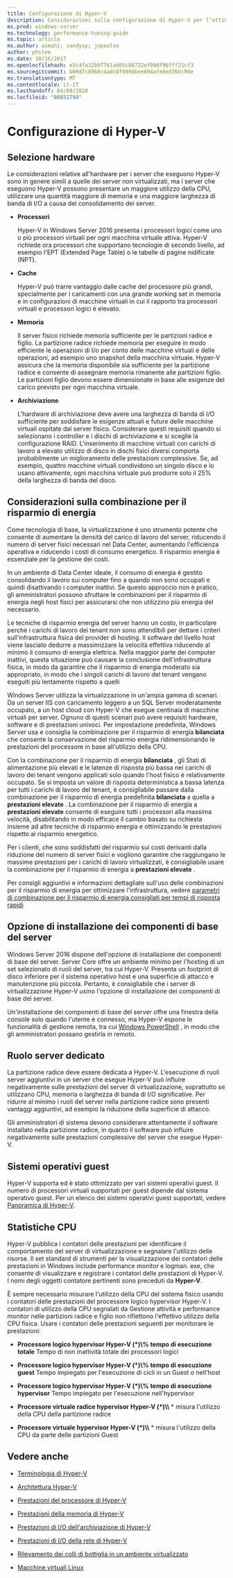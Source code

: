 ```yaml
---
title: Configurazione di Hyper-V
description: Considerazioni sulla configurazione di Hyper-V per l'ottimizzazione delle prestazioni
ms.prod: windows-server
ms.technology: performance-tuning-guide
ms.topic: article
ms.author: asmahi; sandysp; jopoulso
author: phstee
ms.date: 10/16/2017
ms.openlocfilehash: e3c4fa32b97761ad05c88722ef090f96fff21cf3
ms.sourcegitcommit: b00d7c8968c4adc8f699dbee694afe6ed36bc9de
ms.translationtype: MT
ms.contentlocale: it-IT
ms.lasthandoff: 04/08/2020
ms.locfileid: "80851794"
---
```

# <a name="hyper-v-configuration"></a>Configurazione di Hyper-V

## <a name="hardware-selection"></a>Selezione hardware

Le considerazioni relative all'hardware per i server che eseguono Hyper-V sono in genere simili a quelle dei server non virtualizzati, ma i server che eseguono Hyper-V possono presentare un maggiore utilizzo della CPU, utilizzare una quantità maggiore di memoria e una maggiore larghezza di banda di I/O a causa del consolidamento dei server.

-   **Processori**

    Hyper-V in Windows Server 2016 presenta i processori logici come uno o più processori virtuali per ogni macchina virtuale attiva. Hyper-V richiede ora processori che supportano tecnologie di secondo livello, ad esempio l'EPT (Extended Page Table) o le tabelle di pagine nidificate (NPT).

-   **Cache**

    Hyper-V può trarre vantaggio dalle cache del processore più grandi, specialmente per i caricamenti con una grande working set in memoria e in configurazioni di macchine virtuali in cui il rapporto tra processori virtuali e processori logici è elevato.

-   **Memoria**

    Il server fisico richiede memoria sufficiente per le partizioni radice e figlio. La partizione radice richiede memoria per eseguire in modo efficiente le operazioni di I/o per conto delle macchine virtuali e delle operazioni, ad esempio uno snapshot della macchina virtuale. Hyper-V assicura che la memoria disponibile sia sufficiente per la partizione radice e consente di assegnare memoria rimanente alle partizioni figlio. Le partizioni figlio devono essere dimensionate in base alle esigenze del carico previsto per ogni macchina virtuale.

-   **Archiviazione**

    L'hardware di archiviazione deve avere una larghezza di banda di I/O sufficiente per soddisfare le esigenze attuali e future delle macchine virtuali ospitate dal server fisico. Considerare questi requisiti quando si selezionano i controller e i dischi di archiviazione e si sceglie la configurazione RAID. L'inserimento di macchine virtuali con carichi di lavoro a elevato utilizzo di disco in dischi fisici diversi comporta probabilmente un miglioramento delle prestazioni complessive. Se, ad esempio, quattro macchine virtuali condividono un singolo disco e lo usano attivamente, ogni macchina virtuale può produrre solo il 25% della larghezza di banda del disco.

## <a name="power-plan-considerations"></a>Considerazioni sulla combinazione per il risparmio di energia

Come tecnologia di base, la virtualizzazione è uno strumento potente che consente di aumentare la densità del carico di lavoro del server, riducendo il numero di server fisici necessari nel Data Center, aumentando l'efficienza operativa e riducendo i costi di consumo energetico. Il risparmio energia è essenziale per la gestione dei costi. 

In un ambiente di Data Center ideale, il consumo di energia è gestito consolidando il lavoro sui computer fino a quando non sono occupati e quindi disattivando i computer inattivi. Se questo approccio non è pratico, gli amministratori possono sfruttare le combinazioni per il risparmio di energia negli host fisici per assicurarsi che non utilizzino più energia del necessario. 

Le tecniche di risparmio energia del server hanno un costo, in particolare perché i carichi di lavoro dei tenant non sono attendibili per dettare i criteri sull'infrastruttura fisica del provider di hosting. Il software del livello host viene lasciato dedurre a massimizzare la velocità effettiva riducendo al minimo il consumo di energia elettrica. Nella maggior parte dei computer inattivi, questa situazione può causare la conclusione dell'infrastruttura fisica, in modo da garantire che il risparmio di energia moderato sia appropriato, in modo che i singoli carichi di lavoro del tenant vengano eseguiti più lentamente rispetto a quelli

Windows Server utilizza la virtualizzazione in un'ampia gamma di scenari. Da un server IIS con caricamento leggero a un SQL Server moderatamente occupato, a un host cloud con Hyper-V che esegue centinaia di macchine virtuali per server. Ognuno di questi scenari può avere requisiti hardware, software e di prestazioni univoci. Per impostazione predefinita, Windows Server usa e consiglia la combinazione per il risparmio di energia **bilanciata** che consente la conservazione del risparmio energia ridimensionando le prestazioni del processore in base all'utilizzo della CPU.

Con la combinazione per il risparmio di energia **bilanciata** , gli Stati di alimentazione più elevati e le latenze di risposta più bassa nei carichi di lavoro dei tenant vengono applicati solo quando l'host fisico è relativamente occupato. Se si imposta un valore di risposta deterministica a bassa latenza per tutti i carichi di lavoro del tenant, è consigliabile passare dalla combinazione per il risparmio di energia predefinita **bilanciata** a quella a **prestazioni elevate** . La combinazione per il risparmio di energia a **prestazioni elevate** consente di eseguire tutti i processori alla massima velocità, disabilitando in modo efficace il cambio basato su richiesta insieme ad altre tecniche di risparmio energia e ottimizzando le prestazioni rispetto al risparmio energetico.

Per i clienti, che sono soddisfatti del risparmio sui costi derivanti dalla riduzione del numero di server fisici e vogliono garantire che raggiungano le massime prestazioni per i carichi di lavoro virtualizzati, è consigliabile usare la combinazione per il risparmio di energia a **prestazioni elevate** .

Per consigli aggiuntivi e informazioni dettagliate sull'uso delle combinazioni per il risparmio di energia per ottimizzare l'infrastruttura, vedere [parametri di combinazione per il risparmio di energia consigliati per tempi di risposta rapidi](../../hardware/power/recommended-balanced-plan-parameters.md)



## <a name="server-core-installation-option"></a>Opzione di installazione dei componenti di base del server

Windows Server 2016 dispone dell'opzione di installazione dei componenti di base del server. Server Core offre un ambiente minimo per l'hosting di un set selezionato di ruoli del server, tra cui Hyper-V. Presenta un footprint di disco inferiore per il sistema operativo host e una superficie di attacco e manutenzione più piccola. Pertanto, è consigliabile che i server di virtualizzazione Hyper-V usino l'opzione di installazione dei componenti di base del server.

Un'installazione dei componenti di base del server offre una finestra della console solo quando l'utente è connesso, ma Hyper-V espone le funzionalità di gestione remota, tra cui [Windows PowerShell](https://technet.microsoft.com/library/hh848559.aspx) , in modo che gli amministratori possano gestirla in remoto.

## <a name="dedicated-server-role"></a>Ruolo server dedicato

La partizione radice deve essere dedicata a Hyper-V. L'esecuzione di ruoli server aggiuntivi in un server che esegue Hyper-V può influire negativamente sulle prestazioni del server di virtualizzazione, soprattutto se utilizzano CPU, memoria o larghezza di banda di I/O significative. Per ridurre al minimo i ruoli del server nella partizione radice sono presenti vantaggi aggiuntivi, ad esempio la riduzione della superficie di attacco.

Gli amministratori di sistema devono considerare attentamente il software installato nella partizione radice, in quanto il software può influire negativamente sulle prestazioni complessive del server che esegue Hyper-V.

## <a name="guest-operating-systems"></a>Sistemi operativi guest

Hyper-V supporta ed è stato ottimizzato per vari sistemi operativi guest. Il numero di processori virtuali supportati per guest dipende dal sistema operativo guest. Per un elenco dei sistemi operativi guest supportati, vedere [Panoramica di Hyper-V](https://technet.microsoft.com/library/hh831531.aspx).

## <a name="cpu-statistics"></a>Statistiche CPU

Hyper-V pubblica i contatori delle prestazioni per identificare il comportamento del server di virtualizzazione e segnalare l'utilizzo delle risorse. Il set standard di strumenti per la visualizzazione dei contatori delle prestazioni in Windows include performance monitor e logman. exe, che consente di visualizzare e registrare i contatori delle prestazioni di Hyper-V. I nomi degli oggetti contatore pertinenti sono preceduti da **Hyper-V**.

È sempre necessario misurare l'utilizzo della CPU del sistema fisico usando i contatori delle prestazioni del processore logico hypervisor Hyper-V. I contatori di utilizzo della CPU segnalati da Gestione attività e performance monitor nelle partizioni radice e figlio non riflettono l'effettivo utilizzo della CPU fisica. Usare i contatori delle prestazioni seguenti per monitorare le prestazioni:

- **Processore logico hypervisor Hyper-V (\*)\\% tempo di esecuzione totale** Tempo di non inattività totale dei processori logici

- **Processore logico hypervisor Hyper-V (\*)\\% tempo di esecuzione guest** Tempo impiegato per l'esecuzione di cicli in un Guest o nell'host

- **Processore logico hypervisor Hyper-V (\*)\\% tempo di esecuzione hypervisor** Tempo impiegato per l'esecuzione nell'hypervisor

- **Processore virtuale radice hypervisor Hyper-V (\*)\\\\** * misura l'utilizzo della CPU della partizione radice

- **Processore virtuale hypervisor Hyper-V (\*)\\\\** * misura l'utilizzo della CPU da parte delle partizioni Guest


## <a name="see-also"></a>Vedere anche

-   [Terminologia di Hyper-V](terminology.md)

-   [Architettura Hyper-V](architecture.md)

-   [Prestazioni del processore di Hyper-V](processor-performance.md)

-   [Prestazioni della memoria di Hyper-V](memory-performance.md)

-   [Prestazioni di I/O dell'archiviazione di Hyper-V](storage-io-performance.md)

-   [Prestazioni di I/O della rete di Hyper-V](network-io-performance.md)

-   [Rilevamento dei colli di bottiglia in un ambiente virtualizzato](detecting-virtualized-environment-bottlenecks.md)

-   [Macchine virtuali Linux](linux-virtual-machine-considerations.md)
